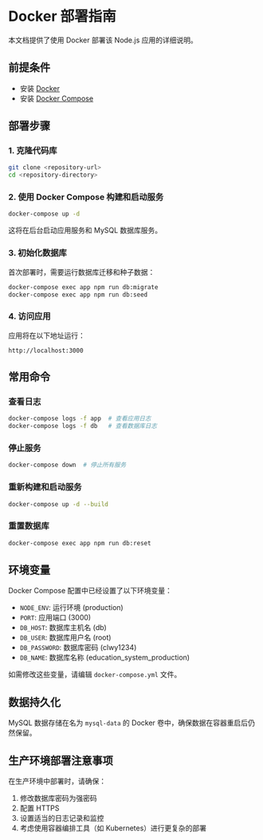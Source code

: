 # Docker 部署指南

本文档提供了使用 Docker 部署该 Node.js 应用的详细说明。

## 前提条件

- 安装 [Docker](https://www.docker.com/get-started)
- 安装 [Docker Compose](https://docs.docker.com/compose/install/)

## 部署步骤

### 1. 克隆代码库

```bash
git clone <repository-url>
cd <repository-directory>
```

### 2. 使用 Docker Compose 构建和启动服务

```bash
docker-compose up -d
```

这将在后台启动应用服务和 MySQL 数据库服务。

### 3. 初始化数据库

首次部署时，需要运行数据库迁移和种子数据：

```bash
docker-compose exec app npm run db:migrate
docker-compose exec app npm run db:seed
```

### 4. 访问应用

应用将在以下地址运行：

```
http://localhost:3000
```

## 常用命令

### 查看日志

```bash
docker-compose logs -f app  # 查看应用日志
docker-compose logs -f db   # 查看数据库日志
```

### 停止服务

```bash
docker-compose down  # 停止所有服务
```

### 重新构建和启动服务

```bash
docker-compose up -d --build
```

### 重置数据库

```bash
docker-compose exec app npm run db:reset
```

## 环境变量

Docker Compose 配置中已经设置了以下环境变量：

- `NODE_ENV`: 运行环境 (production)
- `PORT`: 应用端口 (3000)
- `DB_HOST`: 数据库主机名 (db)
- `DB_USER`: 数据库用户名 (root)
- `DB_PASSWORD`: 数据库密码 (clwy1234)
- `DB_NAME`: 数据库名称 (education_system_production)

如需修改这些变量，请编辑 `docker-compose.yml` 文件。

## 数据持久化

MySQL 数据存储在名为 `mysql-data` 的 Docker 卷中，确保数据在容器重启后仍然保留。

## 生产环境部署注意事项

在生产环境中部署时，请确保：

1. 修改数据库密码为强密码
2. 配置 HTTPS
3. 设置适当的日志记录和监控
4. 考虑使用容器编排工具（如 Kubernetes）进行更复杂的部署 